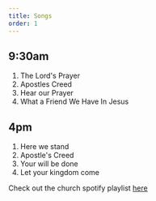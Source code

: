 ```yaml
---
title: Songs
order: 1
---
```


## 9:30am 
1. The Lord's Prayer
2. Apostles Creed
3. Hear our Prayer
4. What a Friend We Have In Jesus

## 4pm 
1. Here we stand
2. Apostle's Creed
3. Your will be done
4. Let your kingdom come
   
Check out the church spotify playlist [here](https://open.spotify.com/playlist/3gh0ZKXkJBDbNEnZqJJDXj?si=0908aa3f87544643)
